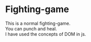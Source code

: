 # Fighting-game

This is a normal fighting-game. <br>
You can punch and heal.<br>
I have used the concepts of DOM in js.<br>
